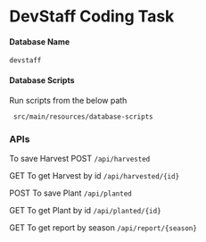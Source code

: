 # DevStaff Coding Task

#### Database Name
```devstaff```

#### Database Scripts
Run scripts from the below path

``` src/main/resources/database-scripts```

### APIs

To save Harvest
POST ```/api/harvested```

GET To get Harvest by id
```/api/harvested/{id}```

POST To save Plant
```/api/planted```

GET To get Plant by id
```/api/planted/{id}```

GET To get report by season
```/api/report/{season}```

